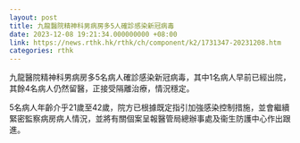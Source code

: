 ```yaml
---
layout: post
title: 九龍醫院精神科男病房多5人確診感染新冠病毒
date: 2023-12-08 19:21:34.000000000 +08:00
link: https://news.rthk.hk/rthk/ch/component/k2/1731347-20231208.htm
categories: rthk
---
```


九龍醫院精神科男病房多5名病人確診感染新冠病毒，其中1名病人早前已經出院，其餘4名病人仍然留醫，正接受隔離治療，情況穩定。

5名病人年齡介乎21歲至42歲，院方已根據既定指引加強感染控制措施，並會繼續緊密監察病房病人情況，並將有關個案呈報醫管局總辦事處及衞生防護中心作出跟進。
